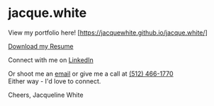 # jacque.white

View my portfolio here! [https://jacquewhite.github.io/jacque.white/]

<a href="https://drive.google.com/open?id=0By2DXQC3UsjnTFRkZ0s5LWZGcTA" download="JacquelineWhite">Download my Resume</a>

Connect with me on <a href="https://www.linkedin.com/in/jacquelinewhite15/" target="_blank">LinkedIn</a>

Or shoot me an <a href="mailto:jacquecwhite@gmail.com">email</a> or give me a call at <a href="tel:+15124661770">(512) 466-1770</a>  
Either way - I'd love to connect.  

Cheers,
Jacqueline White
